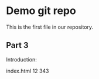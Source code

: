 # Demo git repo

This is the first file in our repository.

## Part 3
Introduction:

index.html
12 343
